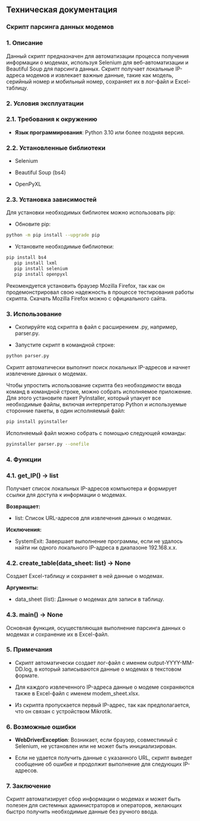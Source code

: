 ## Техническая документация

### Скрипт парсинга данных модемов

### 1. Описание

Данный скрипт предназначен для автоматизации процесса получения информации о модемах, используя Selenium для веб-автоматизации и Beautiful Soup для парсинга данных. Скрипт получает локальные IP-адреса модемов и извлекает важные данные, такие как модель, серийный номер и мобильный номер, сохраняет их в лог-файл и Excel-таблицу.

### 2. Условия эксплуатации

### 2.1. Требования к окружению

- **Язык программирования**: Python 3.10 или более поздняя версия.

### 2.2. Установленные библиотеки

- Selenium

- Beautiful Soup (bs4)

- OpenPyXL

### 2.3. Установка зависимостей

Для установки необходимых библиотек можно использовать pip:

- Обновите pip:

```bash
python -m pip install --upgrade pip
```

- Установите необходимые библиотеки:

```bash
pip install bs4
   pip install lxml
   pip install selenium
   pip install openpyxl
```

Рекомендуется установить браузер Mozilla Firefox, так как он продемонстрировал свою надежность в процессе тестирования работы скрипта. Скачать Mozilla Firefox можно с официального сайта.

### 3. Использование

- Скопируйте код скрипта в файл с расширением .py, например, parser.py.

- Запустите скрипт в командной строке:

```bash
python parser.py
```

Скрипт автоматически выполнит поиск локальных IP-адресов и начнет извлечение данных о модемах.

Чтобы упростить использование скрипта без необходимости ввода команд в командной строке, можно собрать исполняемое приложение. Для этого установите пакет PyInstaller, который упакует все необходимые файлы, включая интерпретатор Python и используемые сторонние пакеты, в один исполняемый файл:

```bash
pip install pyinstaller
```

Исполняемый файл можно собрать с помощью следующей команды:

```bash
pyinstaller parser.py --onefile
```

### 4. Функции

### 4.1. get_IP() -> list

Получает список локальных IP-адресов компьютера и формирует ссылки для доступа к информации о модемах.

**Возвращает:**

- list: Список URL-адресов для извлечения данных о модемах.

**Исключения:**
- SystemExit: Завершает выполнение программы, если не удалось найти ни одного локального IP-адреса в диапазоне 192.168.x.x.

### 4.2. create_table(data_sheet: list) -> None

Создает Excel-таблицу и сохраняет в ней данные о модемах.

**Аргументы:**

- data_sheet (list): Данные о модемах для записи в таблицу.

### 4.3. main() -> None

Основная функция, осуществляющая выполнение парсинга данных о модемах и сохранение их в Excel-файл.

### 5. Примечания

- Скрипт автоматически создает лог-файл с именем output-YYYY-MM-DD.log, в который записываются данные о модемах в текстовом формате.

- Для каждого извлеченного IP-адреса данные о модеме сохраняются также в Excel-файл с именем modem_sheet.xlsx.

- Из скрипта пропускается первый IP-адрес, так как предполагается, что он связан с устройством Mikrotik.

### 6. Возможные ошибки

- **WebDriverException**: Возникает, если браузер, совместимый с Selenium, не установлен или не может быть инициализирован.

- Если не удается получить данные с указанного URL, скрипт выведет сообщение об ошибке и продолжит выполнение для следующих IP-адресов.

### 7. Заключение

Скрипт автоматизирует сбор информации о модемах и может быть полезен для системных администраторов и операторов, желающих быстро получить необходимые данные без ручного ввода.
